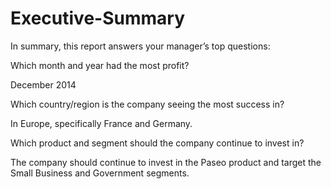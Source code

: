 # Executive-Summary
In summary, this report answers your manager’s top questions:

Which month and year had the most profit?

December 2014

Which country/region is the company seeing the most success in?

In Europe, specifically France and Germany.

Which product and segment should the company continue to invest in?

The company should continue to invest in the Paseo product and target the Small Business and Government segments.

